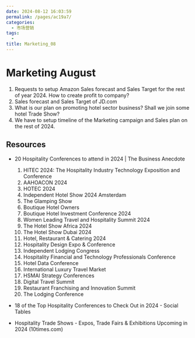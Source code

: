 ```yaml
---
date: 2024-08-12 16:03:59
permalink: /pages/ac19a7/
categories: 
  - 市场营销
tags: 
  - 
title: Marketing_08
---
```


# Marketing August

1. Requests to setup Amazon Sales forecast and Sales Target for the rest of year 2024. How to create profit to company?
2. Sales forecast and Sales Target of JD.com
3. What is our plan on promoting hotel sector business? Shall we join some hotel Trade Show?
4. We have to setup timeline of the Marketing campaign and Sales plan on the rest of 2024.

## Resources

- 20 Hospitality Conferences to attend in 2024 | The Business Anecdote

  1.  HITEC 2024: The Hospitality Industry Technology Exposition and Conference
  2.  AAHOACON 2024
  3.  HOTEC 2024
  4.  Independent Hotel Show 2024 Amsterdam
  5.  The Glamping Show
  6.  Boutique Hotel Owners
  7.  Boutique Hotel Investment Conference 2024
  8.  Women Leading Travel and Hospitality Summit 2024
  9.  The Hotel Show Africa 2024
  10. The Hotel Show Dubai 2024
  11. Hotel, Restaurant & Catering 2024
  12. Hospitality Design Expo & Conference
  13. Independent Lodging Congress
  14. Hospitality Financial and Technology Professionals Conference
  15. Hotel Data Conference
  16. International Luxury Travel Market
  17. HSMAI Strategy Conferences
  18. Digital Travel Summit
  19. Restaurant Franchising and Innovation Summit
  20. The Lodging Conference

- 18 of the Top Hospitality Conferences to Check Out in 2024 - Social Tables
- Hospitality Trade Shows - Expos, Trade Fairs & Exhibitions Upcoming in 2024 (10times.com)
